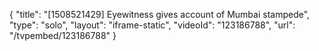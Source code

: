 {
    "title": "[1508521429] Eyewitness gives account of Mumbai stampede",
    "type": "solo",
    "layout": "iframe-static",
    "videoId": "123186788",
    "url": "\/tvpembed\/123186788"
}